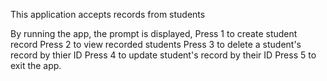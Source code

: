 This application accepts records from students

By running the app, the prompt is displayed,
Press 1 to create student record
Press 2 to view recorded students
Press 3 to delete a student's record by thier ID
Press 4 to update student's record by their ID
Press 5 to exit the app. 
